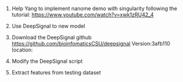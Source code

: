 1. Help Yang to implement nanome demo with singularity following the tutorial: https://www.youtube.com/watch?v=xwk1zRU42_4

2. Use DeepSignal to new model

1. Download the DeepSignal github https://github.com/bioinfomaticsCSU/deepsignal Version:3afb110
location:
2. Modify the DeepSignal script
3. Extract features from testing dataset


